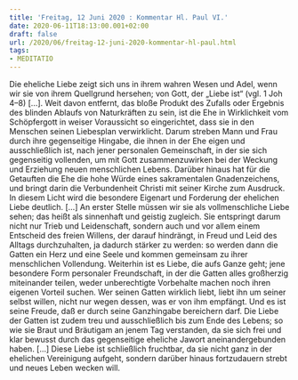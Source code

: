 ```yaml
---
title: 'Freitag, 12 Juni 2020 : Kommentar Hl. Paul VI.'
date: 2020-06-11T18:13:00.001+02:00
draft: false
url: /2020/06/freitag-12-juni-2020-kommentar-hl-paul.html
tags: 
- MEDITATIO
---
```


Die eheliche Liebe zeigt sich uns in ihrem wahren Wesen und Adel, wenn wir sie von ihrem Quellgrund hersehen; von Gott, der „Liebe ist“ (vgl. 1 Joh 4–8) \[…\]. Weit davon entfernt, das bloße Produkt des Zufalls oder Ergebnis des blinden Ablaufs von Naturkräften zu sein, ist die Ehe in Wirklichkeit vom Schöpfergott in weiser Voraussicht so eingerichtet, dass sie in den Menschen seinen Liebesplan verwirklicht. Darum streben Mann und Frau durch ihre gegenseitige Hingabe, die ihnen in der Ehe eigen und ausschließlich ist, nach jener personalen Gemeinschaft, in der sie sich gegenseitig vollenden, um mit Gott zusammenzuwirken bei der Weckung und Erziehung neuen menschlichen Lebens. Darüber hinaus hat für die Getauften die Ehe die hohe Würde eines sakramentalen Gnadenzeichens, und bringt darin die Verbundenheit Christi mit seiner Kirche zum Ausdruck. In diesem Licht wird die besondere Eigenart und Forderung der ehelichen Liebe deutlich. \[…\] An erster Stelle müssen wir sie als vollmenschliche Liebe sehen; das heißt als sinnenhaft und geistig zugleich. Sie entspringt darum nicht nur Trieb und Leidenschaft, sondern auch und vor allem einem Entscheid des freien Willens, der darauf hindrängt, in Freud und Leid des Alltags durchzuhalten, ja dadurch stärker zu werden: so werden dann die Gatten ein Herz und eine Seele und kommen gemeinsam zu ihrer menschlichen Vollendung. Weiterhin ist es Liebe, die aufs Ganze geht; jene besondere Form personaler Freundschaft, in der die Gatten alles großherzig miteinander teilen, weder unberechtigte Vorbehalte machen noch ihren eigenen Vorteil suchen. Wer seinen Gatten wirklich liebt, liebt ihn um seiner selbst willen, nicht nur wegen dessen, was er von ihm empfängt. Und es ist seine Freude, daß er durch seine Ganzhingabe bereichern darf. Die Liebe der Gatten ist zudem treu und ausschließlich bis zum Ende des Lebens; so wie sie Braut und Bräutigam an jenem Tag verstanden, da sie sich frei und klar bewusst durch das gegenseitige eheliche Jawort aneinandergebunden haben. \[…\] Diese Liebe ist schließlich fruchtbar, da sie nicht ganz in der ehelichen Vereinigung aufgeht, sondern darüber hinaus fortzudauern strebt und neues Leben wecken will.
